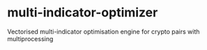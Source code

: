 # multi-indicator-optimizer
Vectorised multi-indicator optimisation engine for crypto pairs with multiprocessing
